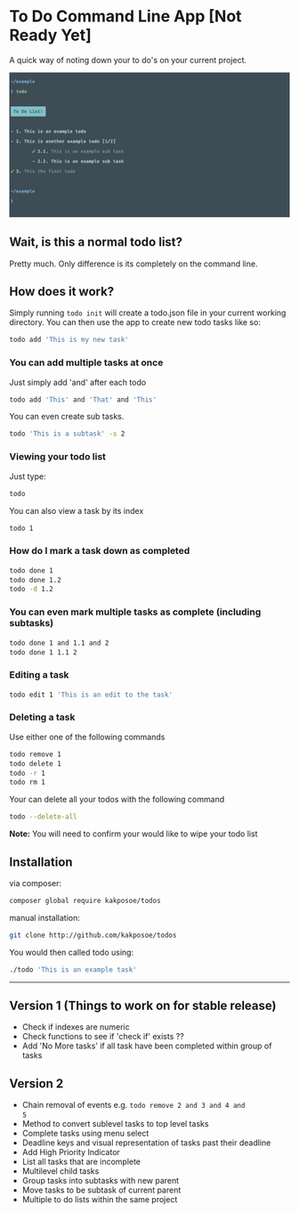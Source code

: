 # To Do Command Line App [Not Ready Yet]

A quick way of noting down your to do's on your current project.

![Todo App](example.png)

## Wait, is this a normal todo list?
Pretty much. Only difference is its completely on the command line. 

## How does it work?
Simply running ```todo init``` will create a todo.json file in your current working directory. You can then use the app to create new todo tasks like so:
```bash
todo add 'This is my new task'
```

### You can add multiple tasks at once
Just simply add 'and' after each todo  
```bash
todo add 'This' and 'That' and 'This'
```

You can even create sub tasks.  
```bash
todo 'This is a subtask' -s 2
```

### Viewing your todo list
Just type:
```bash
todo
```

You can also view a task by its index
```bash
todo 1
```

### How do I mark a task down as completed
```bash
todo done 1
todo done 1.2
todo -d 1.2
```

### You can even mark multiple tasks as complete (including subtasks)
```bash
todo done 1 and 1.1 and 2
todo done 1 1.1 2
```

### Editing a task
```bash
todo edit 1 'This is an edit to the task'
```

### Deleting a task
Use either one of the following commands
```bash
todo remove 1
todo delete 1
todo -r 1
todo rm 1
```

Your can delete all your todos with the following command 
```bash
todo --delete-all
```
**Note:** You will need to confirm your would like to wipe your todo list

## Installation
via composer:
```bash
composer global require kakposoe/todos
```
manual installation:
```bash
git clone http://github.com/kakposoe/todos 
```

You would then called todo using:
```bash
./todo 'This is an example task'
```

___

## Version 1 (Things to work on for stable release)
- Check if indexes are numeric
- Check functions to see if 'check if' exists ??
- Add 'No More tasks' if all task have been completed within group of tasks

## Version 2
- Chain removal of events e.g. <code>todo remove 2 and 3 and 4 and 5</code>
- Method to convert sublevel tasks to top level tasks
- Complete tasks using menu select
- Deadline keys and visual representation of tasks past their deadline
- Add High Priority Indicator
- List all tasks that are incomplete
- Multilevel child tasks
- Group tasks into subtasks with new parent
- Move tasks to be subtask of current parent
- Multiple to do lists within the same project
